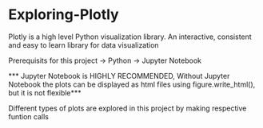 # Exploring-Plotly
Plotly is a high level Python visualization library. An interactive, consistent and easy to learn library for data visualization

Prerequisits for this project
-> Python
-> Jupyter Notebook


*** Jupyter Notebook is HIGHLY RECOMMENDED, Without Jupyter Notebook the plots can be displayed as html files using figure.write_html(), but it is not flexible***

Different types of plots are explored in this project by making respective funtion calls



